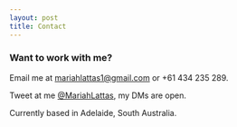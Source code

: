 ```yaml
---
layout: post
title: Contact
---
```


### Want to work with me?

Email me at mariahlattas1@gmail.com or +61 434 235 289.

Tweet at me [@MariahLattas](https://twitter.com/mariahlattas), my DMs are open.

Currently based in Adelaide, South Australia. 